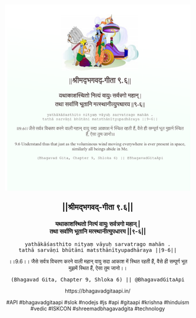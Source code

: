 <img src="../../asset/BG_9_6.png"/>
<center><h2>||श्रीमद्‍भगवद्‍-गीता ९.६||</h2>
<h3>यथाकाशस्थितो नित्यं वायुः सर्वत्रगो महान् |<br/>तथा सर्वाणि भूतानि मत्स्थानीत्युपधारय ||९-६||</h3>
<pre>yathākāśasthito nityaṃ vāyuḥ sarvatrago mahān .<br/>tathā sarvāṇi bhūtāni matsthānītyupadhāraya ||9-6||</pre>
<p>।।9.6।। जैसे सर्वत्र विचरण करने वाली महान् वायु सदा आकाश में स्थित रहती हैं, वैसे ही सम्पूर्ण भूत मुझमें स्थित हैं, ऐसा तुम जानो।।</p>
<pre>(Bhagavad Gita, Chapter 9, Shloka 6) || @BhagavadGitaApi</pre><p>https://bhagavadgitaapi.in/</p><p>#API #bhagavadgitaapi #slok #nodejs #js #api #gitaapi #krishna #hinduism #vedic #ISKCON #shreemadbhagavadgita #technology</p></center>